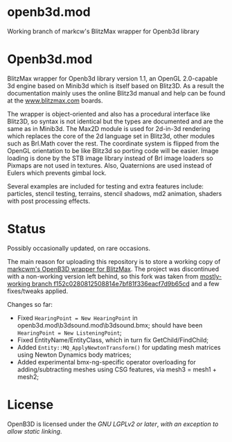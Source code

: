 # openb3d.mod
Working branch of markcw's BlitzMax wrapper for Openb3d library

Openb3d.mod
===========

BlitzMax wrapper for Openb3d library version 1.1, an OpenGL 2.0-capable 3d engine based on Minib3d which is itself based on Blitz3D. As a result the documentation mainly uses the online Blitz3d manual and help can be found at the www.blitzmax.com boards.

The wrapper is object-oriented and also has a procedural interface like Blitz3D, so syntax is not identical but the types are documented and are the same as in Minib3d. The Max2D module is used for 2d-in-3d rendering which replaces the core of the 2d language set in Blitz3d, other modules such as Brl.Math cover the rest. The coordinate system is flipped from the OpenGL orientation to be like Blitz3d so porting code will be easier. Image loading is done by the STB image library instead of Brl image loaders so Pixmaps are not used in textures. Also, Quaternions are used instead of Eulers which prevents gimbal lock.

Several examples are included for testing and extra features include: particles, stencil testing, terrains, stencil shadows, md2 animation, shaders with post processing effects.

Status
======

Possibly occasionally updated, on rare occasions.

The main reason for uploading this repository is to store a working copy of [markcwm's OpenB3D wrapper for BlitzMax](https://github.com/markcwm/openb3d.mod/ "OpenB3D Wrapper"). The project was discontinued with a non-working version left behind, so this fork was taken from [mostly-working branch f152c0280812508814e7bf81f336eacf7d9b65cd](https://github.com/markcwm/openb3d.mod/commit/f152c0280812508814e7bf81f336eacf7d9b65cd/ "Mostly-working branch") and a few fixes/tweaks applied.

Changes so far:

* Fixed `HearingPoint = New HearingPoint` in openb3d.mod\b3dsound.mod\b3dsound.bmx; should have been `HearingPoint = New ListeningPoint`;
* Fixed EntityName/EntityClass, which in turn fix GetChild/FindChild;
* Added `Entity::MQ_ApplyNewtonTransform()` for updating mesh matrices using Newton Dynamics body matrices;
* Added experimental bmx-ng-specific operator overloading for adding/subtracting meshes using CSG features, via mesh3 = mesh1 + mesh2;

License
=======

OpenB3D is licensed under the *GNU LGPLv2 or later*, *with an exception to allow static linking*.
